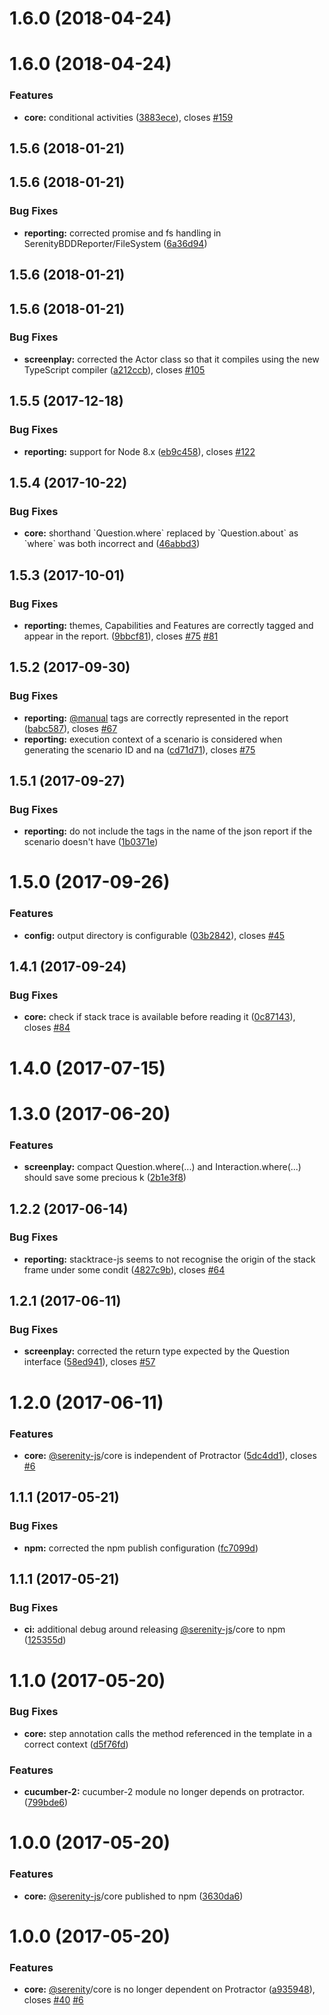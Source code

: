 <a name="1.6.0"></a>
# 1.6.0 (2018-04-24)



<a name="1.6.0"></a>
# 1.6.0 (2018-04-24)


### Features

* **core:** conditional activities ([3883ece](https://github.com/jan-molak/serenity-js/commit/3883ece)), closes [#159](https://github.com/jan-molak/serenity-js/issues/159)



<a name="1.5.6"></a>
## 1.5.6 (2018-01-21)



<a name="1.5.6"></a>
## 1.5.6 (2018-01-21)


### Bug Fixes

* **reporting:** corrected promise and fs handling in SerenityBDDReporter/FileSystem ([6a36d94](https://github.com/jan-molak/serenity-js/commit/6a36d94))



<a name="1.5.6"></a>
## 1.5.6 (2018-01-21)



<a name="1.5.6"></a>
## 1.5.6 (2018-01-21)


### Bug Fixes

* **screenplay:** corrected the Actor class so that it compiles using the new TypeScript compiler ([a212ccb](https://github.com/jan-molak/serenity-js/commit/a212ccb)), closes [#105](https://github.com/jan-molak/serenity-js/issues/105)



<a name="1.5.5"></a>
## 1.5.5 (2017-12-18)


### Bug Fixes

* **reporting:** support for Node 8.x ([eb9c458](https://github.com/jan-molak/serenity-js/commit/eb9c458)), closes [#122](https://github.com/jan-molak/serenity-js/issues/122)



<a name="1.5.4"></a>
## 1.5.4 (2017-10-22)


### Bug Fixes

* **core:** shorthand \`Question.where\` replaced by \`Question.about\` as \`where\` was both incorrect and ([46abbd3](https://github.com/jan-molak/serenity-js/commit/46abbd3))



<a name="1.5.3"></a>
## 1.5.3 (2017-10-01)


### Bug Fixes

* **reporting:** themes, Capabilities and Features are correctly tagged and appear in the report. ([9bbcf81](https://github.com/jan-molak/serenity-js/commit/9bbcf81)), closes [#75](https://github.com/jan-molak/serenity-js/issues/75) [#81](https://github.com/jan-molak/serenity-js/issues/81)



<a name="1.5.2"></a>
## 1.5.2 (2017-09-30)


### Bug Fixes

* **reporting:** [@manual](https://github.com/manual) tags are correctly represented in the report ([babc587](https://github.com/jan-molak/serenity-js/commit/babc587)), closes [#67](https://github.com/jan-molak/serenity-js/issues/67)
* **reporting:** execution context of a scenario is considered when generating the scenario ID and na ([cd71d71](https://github.com/jan-molak/serenity-js/commit/cd71d71)), closes [#75](https://github.com/jan-molak/serenity-js/issues/75)



<a name="1.5.1"></a>
## 1.5.1 (2017-09-27)


### Bug Fixes

* **reporting:** do not include the tags in the name of the json report if the scenario doesn't have ([1b0371e](https://github.com/jan-molak/serenity-js/commit/1b0371e))



<a name="1.5.0"></a>
# 1.5.0 (2017-09-26)


### Features

* **config:** output directory is configurable ([03b2842](https://github.com/jan-molak/serenity-js/commit/03b2842)), closes [#45](https://github.com/jan-molak/serenity-js/issues/45)



<a name="1.4.1"></a>
## 1.4.1 (2017-09-24)


### Bug Fixes

* **core:** check if stack trace is available before reading it ([0c87143](https://github.com/jan-molak/serenity-js/commit/0c87143)), closes [#84](https://github.com/jan-molak/serenity-js/issues/84)



<a name="1.4.0"></a>
# 1.4.0 (2017-07-15)



<a name="1.3.0"></a>
# 1.3.0 (2017-06-20)


### Features

* **screenplay:** compact Question.where(...) and Interaction.where(...) should save some precious k ([2b1e3f8](https://github.com/jan-molak/serenity-js/commit/2b1e3f8))



<a name="1.2.2"></a>
## 1.2.2 (2017-06-14)


### Bug Fixes

* **reporting:** stacktrace-js seems to not recognise the origin of the stack frame under some condit ([4827c9b](https://github.com/jan-molak/serenity-js/commit/4827c9b)), closes [#64](https://github.com/jan-molak/serenity-js/issues/64)



<a name="1.2.1"></a>
## 1.2.1 (2017-06-11)


### Bug Fixes

* **screenplay:** corrected the return type expected by the Question interface ([58ed941](https://github.com/jan-molak/serenity-js/commit/58ed941)), closes [#57](https://github.com/jan-molak/serenity-js/issues/57)



<a name="1.2.0"></a>
# 1.2.0 (2017-06-11)


### Features

* **core:** [@serenity-js](https://github.com/serenity-js)/core is independent of Protractor ([5dc4dd1](https://github.com/jan-molak/serenity-js/commit/5dc4dd1)), closes [#6](https://github.com/jan-molak/serenity-js/issues/6)



<a name="1.1.1"></a>
## 1.1.1 (2017-05-21)


### Bug Fixes

* **npm:** corrected the npm publish configuration ([fc7099d](https://github.com/jan-molak/serenity-js/commit/fc7099d))



<a name="1.1.1"></a>
## 1.1.1 (2017-05-21)


### Bug Fixes

* **ci:** additional debug around releasing [@serenity-js](https://github.com/serenity-js)/core to npm ([125355d](https://github.com/jan-molak/serenity-js/commit/125355d))



<a name="1.1.0"></a>
# 1.1.0 (2017-05-20)


### Bug Fixes

* **core:** step annotation calls the method referenced in the template in a correct context ([d5f76fd](https://github.com/jan-molak/serenity-js/commit/d5f76fd))


### Features

* **cucumber-2:** cucumber-2 module no longer depends on protractor. ([799bde6](https://github.com/jan-molak/serenity-js/commit/799bde6))



<a name="1.0.0"></a>
# 1.0.0 (2017-05-20)


### Features

* **core:** [@serenity-js](https://github.com/serenity-js)/core published to npm ([3630da6](https://github.com/jan-molak/serenity-js/commit/3630da6))



<a name="1.0.0"></a>
# 1.0.0 (2017-05-20)


### Features

* **core:** [@serenity](https://github.com/serenity)/core is no longer dependent on Protractor ([a935948](https://github.com/jan-molak/serenity-js/commit/a935948)), closes [#40](https://github.com/jan-molak/serenity-js/issues/40) [#6](https://github.com/jan-molak/serenity-js/issues/6)



